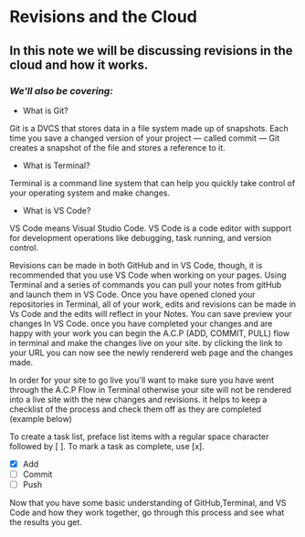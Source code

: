 # Revisions and the Cloud

## In this note we will be discussing revisions in the cloud and how it works.

### *We'll also be covering:*
- What is Git?

Git is a DVCS that stores data in a file system made up of snapshots. Each time you save a changed version of your project — called commit — Git creates a snapshot of the file and stores a reference to it. 

- What is Terminal?

Terminal is a command line system that can help you quickly take control of your operating system and make changes. 

- What is VS Code?

VS Code means Visual Studio Code.  VS Code is a code editor with support for development operations like debugging, task running, and version control.

<p> Revisions can be made in both GitHub and in VS Code, though, it is recommended that you use VS Code when working on your pages. Using Terminal and a series of commands you can pull your notes from gitHub and launch them in VS Code. Once you have opened cloned your repositories in Terminal, all of your work, edits and revisions can be made in Vs Code and the edits will reflect in your Notes. You can save preview your changes In VS Code. once you have completed your changes and are happy with your work you can begin the A.C.P (ADD, COMMIT, PULL) flow in terminal and make the changes live on your site. by clicking the link to your URL you can now see the newly rendererd web page and the changes made. </p>

<p> In order for your site to go live you'll want to make sure you have went through the A.C.P Flow in Terminal otherwise your site will not be rendered into a live site with the new changes and revisions. it helps to keep a checklist of the process and check them off as they are completed (example below)</p>

<p> To create a task list, preface list items with a regular space character followed by [ ]. To mark a task as complete, use [x].</p>

- [x] Add
- [ ] Commit
- [ ] Push

<p> Now that you have some basic understanding of GitHub,Terminal, and VS Code and how they work together, go through this process and see what the results you get. </p>